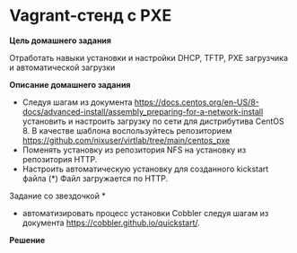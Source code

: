 # Vagrant-стенд c PXE

**Цель домашнего задания**

Отработать навыки установки и настройки DHCP, TFTP, PXE загрузчика и автоматической загрузки

**Описание домашнего задания**

* Следуя шагам из документа https://docs.centos.org/en-US/8-docs/advanced-install/assembly_preparing-for-a-network-install  установить и настроить загрузку по сети для дистрибутива CentOS 8. В качестве шаблона воспользуйтесь репозиторием https://github.com/nixuser/virtlab/tree/main/centos_pxe 
* Поменять установку из репозитория NFS на установку из репозитория HTTP.
* Настроить автоматическую установку для созданного kickstart файла (*) Файл загружается по HTTP.

Задание со звездочкой *
* автоматизировать процесс установки Cobbler cледуя шагам из документа https://cobbler.github.io/quickstart/. 

**Решение**


